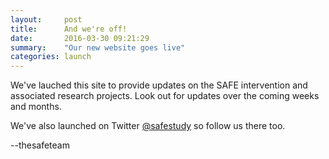 ```yaml
---
layout:     post
title:      And we're off!
date:       2016-03-30 09:21:29
summary:    "Our new website goes live"
categories: launch
---
```


We've lauched this site to provide updates on the SAFE intervention  and associated research projects. Look out for updates over the coming weeks and months.

We've also launched on Twitter [@safestudy](https://twitter.com/safestudy) so follow us there too.

--thesafeteam
